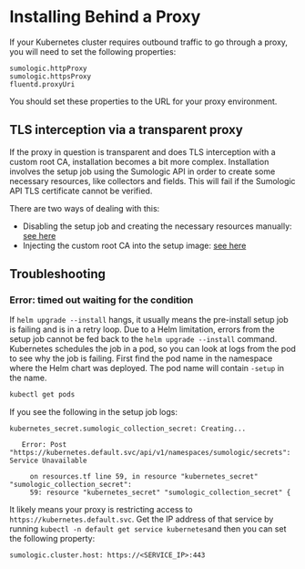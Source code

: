 # Installing Behind a Proxy

If your Kubernetes cluster requires outbound traffic to go through a proxy, you will need to set the following properties:

```
sumologic.httpProxy
sumologic.httpsProxy
fluentd.proxyUri
```

You should set these properties to the URL for your proxy environment.

## TLS interception via a transparent proxy

If the proxy in question is transparent and does TLS interception with a custom root CA, installation becomes
a bit more complex. Installation involves the setup job using the Sumologic API in order to create
some necessary resources, like collectors and fields. This will fail if the Sumologic API TLS certificate
cannot be verified.

There are two ways of dealing with this:

- Disabling the setup job and creating the necessary resources manually: [see here][manual]
- Injecting the custom root CA into the setup image: [see here][rebuilding]

[rebuilding]: ./security-best-practices.md#adding-a-custom-root-ca-certificate-by-rebuilding-container-images
[manual]: ./installation-with-helm.md#prerequisite

## Troubleshooting

### Error: timed out waiting for the condition

If `helm upgrade --install` hangs, it usually means the pre-install setup job is failing and is in a retry loop.
Due to a Helm limitation, errors from the setup job cannot be fed back to the `helm upgrade --install` command.
Kubernetes schedules the job in a pod, so you can look at logs from the pod to see why the job is failing.
First find the pod name in the namespace where the Helm chart was deployed.
The pod name will contain `-setup` in the name.

 ```sh
 kubectl get pods
 ```

If you see the following in the setup job logs:

```
kubernetes_secret.sumologic_collection_secret: Creating...

   Error: Post "https://kubernetes.default.svc/api/v1/namespaces/sumologic/secrets": Service Unavailable

     on resources.tf line 59, in resource "kubernetes_secret" "sumologic_collection_secret":
     59: resource "kubernetes_secret" "sumologic_collection_secret" {
```

It likely means your proxy is restricting access to `https://kubernetes.default.svc`. Get the IP address of that service by running `kubectl -n default get service kubernetes`and then you can set the following property:

```
sumologic.cluster.host: https://<SERVICE_IP>:443
```
